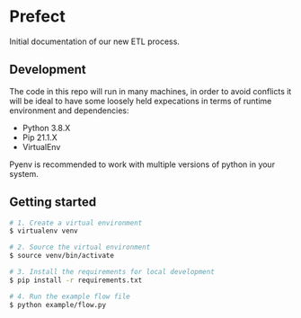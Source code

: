 # Prefect

Initial documentation of our new ETL process. 

## Development

The code in this repo will run in many machines, in order to avoid
conflicts it will be ideal to have some loosely held expecations
in terms of runtime environment and dependencies: 

- Python 3.8.X 
- Pip 21.1.X
- VirtualEnv

Pyenv is recommended to work with multiple versions
of python in your system.

## Getting started

```bash
# 1. Create a virtual environment
$ virtualenv venv

# 2. Source the virtual environment
$ source venv/bin/activate

# 3. Install the requirements for local development
$ pip install -r requirements.txt

# 4. Run the example flow file
$ python example/flow.py
```
